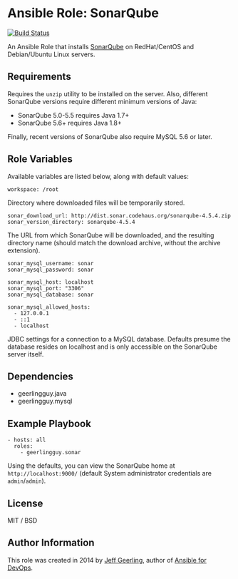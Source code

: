 # Ansible Role: SonarQube

[![Build Status](https://travis-ci.org/geerlingguy/ansible-role-sonar.svg?branch=master)](https://travis-ci.org/geerlingguy/ansible-role-sonar)

An Ansible Role that installs [SonarQube](http://www.sonarqube.org/) on RedHat/CentOS and Debian/Ubuntu Linux servers.

## Requirements

Requires the `unzip` utility to be installed on the server. Also, different SonarQube versions require different minimum versions of Java:

  - SonarQube 5.0-5.5 requires Java 1.7+
  - SonarQube 5.6+ requires Java 1.8+

Finally, recent versions of SonarQube also require MySQL 5.6 or later.

## Role Variables

Available variables are listed below, along with default values:

    workspace: /root

Directory where downloaded files will be temporarily stored.

    sonar_download_url: http://dist.sonar.codehaus.org/sonarqube-4.5.4.zip
    sonar_version_directory: sonarqube-4.5.4

The URL from which SonarQube will be downloaded, and the resulting directory name (should match the download archive, without the archive extension).

    sonar_mysql_username: sonar
    sonar_mysql_password: sonar
    
    sonar_mysql_host: localhost
    sonar_mysql_port: "3306"
    sonar_mysql_database: sonar
    
    sonar_mysql_allowed_hosts:
      - 127.0.0.1
      - ::1
      - localhost

JDBC settings for a connection to a MySQL database. Defaults presume the database resides on localhost and is only accessible on the SonarQube server itself.

## Dependencies

  - geerlingguy.java
  - geerlingguy.mysql

## Example Playbook

    - hosts: all
      roles:
        - geerlingguy.sonar

Using the defaults, you can view the SonarQube home at `http://localhost:9000/` (default System administrator credentials are `admin`/`admin`).

## License

MIT / BSD

## Author Information

This role was created in 2014 by [Jeff Geerling](https://www.jeffgeerling.com/), author of [Ansible for DevOps](https://www.ansiblefordevops.com/).
